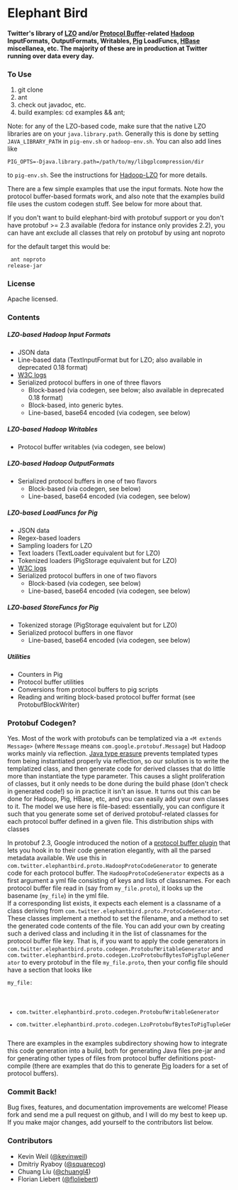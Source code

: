 # Elephant Bird #

#### Twitter's library of [LZO](http://www.github.com/kevinweil/hadoop-lzo) and/or [Protocol Buffer](http://code.google.com/p/protobuf)-related [Hadoop](http://hadoop.apache.org) InputFormats, OutputFormats, Writables, [Pig](http://hadoop.apache.org/pig) LoadFuncs, [HBase](http://hadoop.apache.org/hbase) miscellanea, etc. The majority of these are in production at Twitter running over data every day. ####

### To Use ###

1. git clone
2. ant
3. check out javadoc, etc.
4. build examples: cd examples && ant;

Note: for any of the LZO-based code, make sure that the native LZO libraries are on your `java.library.path`.  Generally this is done by setting `JAVA_LIBRARY_PATH` in
`pig-env.sh` or `hadoop-env.sh`.  You can also add lines like
<code><pre>
PIG_OPTS=-Djava.library.path=/path/to/my/libgplcompression/dir
</pre></code>
to `pig-env.sh`. See the instructions for [Hadoop-LZO](http://www.github.com/kevinweil/hadoop-lzo) for more details.

There are a few simple examples that use the input formats.  Note how the protocol buffer-based
formats work, and also note that the examples build file uses the custom codegen stuff.  See below for
more about that.

If you don't want to build elephant-bird with protobuf support or you don't have protobuf >= 2.3 available 
(fedora for instance only provides 2.2), you can have ant exclude all classes that rely on protobuf by using ant noproto <target>

for the default target this would be: 
<code><pre>
ant noproto release-jar
</pre></code>

### License ###

Apache licensed.

### Contents ###

##### LZO-based Hadoop Input Formats #####
* JSON data
* Line-based data (TextInputFormat but for LZO; also available in deprecated 0.18 format)
* [W3C logs](http://www.w3.org/TR/WD-logfile.html)
* Serialized protocol buffers in one of three flavors
    * Block-based (via codegen, see below; also available in deprecated 0.18 format)
    * Block-based, into generic bytes.
    * Line-based, base64 encoded (via codegen, see below)
    
##### LZO-based Hadoop Writables #####
* Protocol buffer writables (via codegen, see below)

##### LZO-based Hadoop OutputFormats #####
* Serialized protocol buffers in one of two flavors
    * Block-based (via codegen, see below)
    * Line-based, base64 encoded (via codegen, see below)

##### LZO-based LoadFuncs for Pig #####
* JSON data
* Regex-based loaders
* Sampling loaders for LZO
* Text loaders (TextLoader equivalent but for LZO)
* Tokenized loaders (PigStorage equivalent but for LZO)
* [W3C logs](http://www.w3.org/TR/WD-logfile.html)
* Serialized protocol buffers in one of two flavors
    * Block-based (via codegen, see below)
    * Line-based, base64 encoded (via codegen, see below)

##### LZO-based StoreFuncs for Pig #####
* Tokenized storage (PigStorage equivalent but for LZO)
* Serialized protocol buffers in one flavor
    * Line-based, base64 encoded (via codegen, see below)
    
##### Utilities #####
* Counters in Pig
* Protocol buffer utilities
* Conversions from protocol buffers to pig scripts
* Reading and writing block-based protocol buffer format (see ProtobufBlockWriter)

### Protobuf Codegen? ###

Yes. Most of the work with protobufs can be templatized via a `<M extends Message>` (where `Message`
means `com.google.protobuf.Message`) but Hadoop works mainly via reflection.  [Java type erasure](http://java.sun.com/docs/books/tutorial/java/generics/erasure.html) prevents templated types from
being instantiated properly via reflection, so our solution is to write the templatized class, and then
generate code for derived classes that do little more than instantiate the type parameter.  This causes a slight
proliferation of classes, but it only needs to be done during the build phase (don't check in generated code!)
so in practice it isn't an issue.  It turns out this can be done for Hadoop, Pig, HBase, etc, and you can easily
add your own classes to it.  The model we use here is file-based: essentially, you can configure it such that you
generate some set of derived protobuf-related classes for each protocol buffer defined in a given file.  This distribution
ships with classes

In protobuf 2.3, Google introduced the notion of a [protocol buffer plugin](http://code.google.com/apis/protocolbuffers/docs/reference/cpp/google.protobuf.compiler.plugin.pb.html) that 
lets you hook in to their code generation elegantly, with all the parsed metadata available.  We use this in 
`com.twitter.elephantbird.proto.HadoopProtoCodeGenerator` to generate code for each protocol buffer.  The 
`HadoopProtoCodeGenerator` expects as a first argument a yml file consisting of keys and lists of classnames.  For each
protocol buffer file read in (say from `my_file.proto`), it looks up the basename (`my_file`) in the yml file.  
If a corresponding list exists, it expects each element is a classname of a class deriving from `com.twitter.elephantbird.proto.ProtoCodeGenerator`.  These classes implement
a method to set the filename, and a method to set the generated code contents of the file.  You can add your own by creating
such a derived class and including it in the list of classnames for the protocol buffer file key.  That is, if you want
to apply the code generators in `com.twitter.elephantbird.proto.codegen.ProtobufWritableGenerator` and 
`com.twitter.elephantbird.proto.codegen.LzoProtobufBytesToPigTupleGenerator` to every protobuf in the
file `my_file.proto`, then your config file should have a section that looks like
<code><pre>
my_file:
  - com.twitter.elephantbird.proto.codegen.ProtobufWritableGenerator
  - com.twitter.elephantbird.proto.codegen.LzoProtobufBytesToPigTupleGenerator
</pre></code>

There are examples in the examples subdirectory showing how to integrate this code generation into a build, both for generating Java files pre-jar and for generating other types of files from protocol buffer definitions post-compile (there are examples that do this to generate [Pig](http://hadoop.apache.org/pig) loaders for a set of protocol buffers).  

### Commit Back! ###

Bug fixes, features, and documentation improvements are welcome!  Please fork and send me a pull request on github, and I will do my best to keep up.  If you make major changes, add yourself to the contributors list below.

### Contributors ###

* Kevin Weil ([@kevinweil](http://twitter.com/kevinweil))
* Dmitriy Ryaboy ([@squarecog](http://twitter.com/squarecog))
* Chuang Liu ([@chuangl4](http://twitter.com/chuangl4))
* Florian Liebert ([@floliebert](http://twitter.com/floliebert))